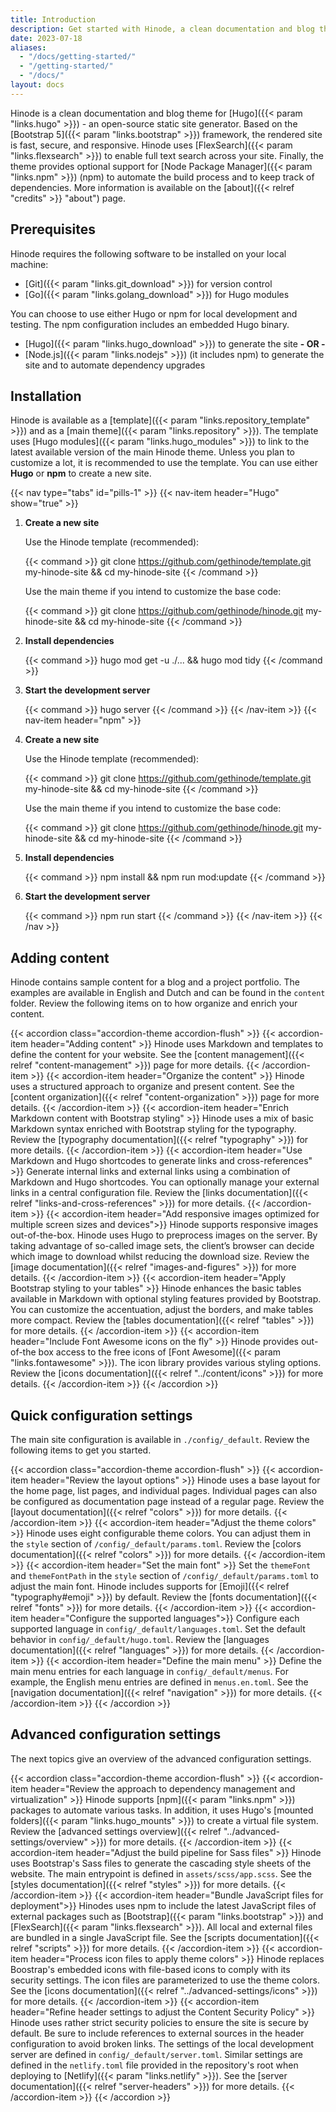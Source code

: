 ```yaml
---
title: Introduction
description: Get started with Hinode, a clean documentation and blog theme for your Hugo site based on Bootstrap 5.
date: 2023-07-18
aliases:
  - "/docs/getting-started/"
  - "/getting-started/"
  - "/docs/"
layout: docs
---
```


Hinode is a clean documentation and blog theme for [Hugo]({{< param "links.hugo" >}}) - an open-source static site generator. Based on the [Bootstrap 5]({{< param "links.bootstrap" >}}) framework, the rendered site is fast, secure, and responsive. Hinode uses [FlexSearch]({{< param "links.flexsearch" >}}) to enable full text search across your site. Finally, the theme provides optional support for [Node Package Manager]({{< param "links.npm" >}}) (npm) to automate the build process and to keep track of dependencies. More information is available on the [about]({{< relref "credits" >}} "about") page.

## Prerequisites

Hinode requires the following software to be installed on your local machine:

- [Git]({{< param "links.git_download" >}}) for version control
- [Go]({{< param "links.golang_download" >}}) for Hugo modules

You can choose to use either Hugo or npm for local development and testing. The npm configuration includes an embedded Hugo binary.

- [Hugo]({{< param "links.hugo_download" >}}) to generate the site **- OR -**
- [Node.js]({{< param "links.nodejs" >}}) (it includes npm) to generate the site and to automate dependency upgrades

## Installation

Hinode is available as a [template]({{< param "links.repository_template" >}}) and as a [main theme]({{< param "links.repository" >}}). The template uses [Hugo modules]({{< param "links.hugo_modules" >}}) to link to the latest available version of the main Hinode theme. Unless you plan to customize a lot, it is recommended to use the template. You can use either **Hugo** or **npm** to create a new site.

<!-- hugo new site my-hinode-site && cd my-hinode-site

edit hugo.toml

```toml
[module]
[[module.imports]]
  path = 'github.com/gethinode/hinode'

[params.modules]
  core = ["bootstrap", "flexsearch", "fontawesome"]
  optional = ["leaflet", "katex"]
  excludeSCSS = ["bootstrap"]
  disableTemplate = ["katex"]
```

hugo mod init example.com/my-hinode-site && hugo mod get -u -->


<!-- markdownlint-disable MD005 MD029 -->
{{< nav type="tabs" id="pills-1" >}}
  {{< nav-item header="Hugo" show="true" >}}

  1. **Create a new site**

      Use the Hinode template (recommended):

      {{< command >}}
      git clone https://github.com/gethinode/template.git my-hinode-site && cd my-hinode-site
      {{< /command >}}

      Use the main theme if you intend to customize the base code:

      {{< command >}}
      git clone https://github.com/gethinode/hinode.git my-hinode-site && cd my-hinode-site
      {{< /command >}}

  2. **Install dependencies**

      {{< command >}}
      hugo mod get -u ./... && hugo mod tidy
      {{< /command >}}

  3. **Start the development server**

      {{< command >}}
      hugo server
      {{< /command >}}
  {{< /nav-item >}}
  {{< nav-item header="npm" >}}

1. **Create a new site**

    Use the Hinode template (recommended):

    {{< command >}}
    git clone https://github.com/gethinode/template.git my-hinode-site && cd my-hinode-site
    {{< /command >}}

    Use the main theme if you intend to customize the base code:

    {{< command >}}
    git clone https://github.com/gethinode/hinode.git my-hinode-site && cd my-hinode-site
    {{< /command >}}

2. **Install dependencies**

    {{< command >}}
    npm install && npm run mod:update
    {{< /command >}}

3. **Start the development server**

    {{< command >}}
    npm run start
    {{< /command >}}
  {{< /nav-item >}}
{{< /nav >}}
<!-- markdownlint-enable MD005 MD029 -->

## Adding content

Hinode contains sample content for a blog and a project portfolio. The examples are available in English and Dutch and can be found in the `content` folder. Review the following items on to how organize and enrich your content.

{{< accordion class="accordion-theme accordion-flush" >}}
  {{< accordion-item header="Adding content" >}}
    Hinode uses Markdown and templates to define the content for your website. See the [content management]({{< relref "content-management" >}}) page for more details.
  {{< /accordion-item >}}
  {{< accordion-item header="Organize the content" >}}
    Hinode uses a structured approach to organize and present content. See the [content organization]({{< relref "content-organization" >}}) page for more details.
  {{< /accordion-item >}}
  {{< accordion-item header="Enrich Markdown content with Bootstrap styling" >}}
    Hinode uses a mix of basic Markdown syntax enriched with Bootstrap styling for the typography. Review the [typography documentation]({{< relref "typography" >}}) for more details.
  {{< /accordion-item >}}
  {{< accordion-item header="Use Markdown and Hugo shortcodes to generate links and cross-references" >}}
    Generate internal links and external links using a combination of Markdown and Hugo shortcodes. You can optionally manage your external links in a central configuration file. Review the [links documentation]({{< relref "links-and-cross-references" >}}) for more details.
  {{< /accordion-item >}}
  {{< accordion-item header="Add responsive images optimized for multiple screen sizes and devices">}}
    Hinode supports responsive images out-of-the-box. Hinode uses Hugo to preprocess images on the server. By taking advantage of so-called image sets, the client’s browser can decide which image to download whilst reducing the download size. Review the [image documentation]({{< relref "images-and-figures" >}}) for more details.
  {{< /accordion-item >}}
  {{< accordion-item header="Apply Bootstrap styling to your tables" >}}
    Hinode enhances the basic tables available in Markdown with optional styling features provided by Bootstrap. You can customize the accentuation, adjust the borders, and make tables more compact. Review the [tables documentation]({{< relref "tables" >}}) for more details.
  {{< /accordion-item >}}
  {{< accordion-item header="Include Font Awesome icons on the fly" >}}
    Hinode provides out-of-the box access to the free icons of [Font Awesome]({{< param "links.fontawesome" >}}). The icon library provides various styling options. Review the [icons documentation]({{< relref "../content/icons" >}}) for more details.
  {{< /accordion-item >}}
{{< /accordion >}}

## Quick configuration settings

The main site configuration is available in `./config/_default`. Review the following items to get you started.

{{< accordion class="accordion-theme accordion-flush" >}}
  {{< accordion-item header="Review the layout options" >}}
    Hinode uses a base layout for the home page, list pages, and individual pages. Individual pages can also be configured as documentation page instead of a regular page. Review the [layout documentation]({{< relref "colors" >}}) for more details.
  {{< /accordion-item >}}
  {{< accordion-item header="Adjust the theme colors" >}}
    Hinode uses eight configurable theme colors. You can adjust them in the `style` section of  `/config/_default/params.toml`. Review the [colors documentation]({{< relref "colors" >}}) for more details.
  {{< /accordion-item >}}
  {{< accordion-item header="Set the main font" >}}
    Set the `themeFont` and `themeFontPath` in the `style` section of `/config/_default/params.toml` to adjust the main font. Hinode includes supports for [Emoji]({{< relref "typography#emoji" >}}) by default. Review the [fonts documentation]({{< relref "fonts" >}}) for more details.
  {{< /accordion-item >}}
  {{< accordion-item header="Configure the supported languages">}}
    Configure each supported language in `config/_default/languages.toml`. Set the default behavior in `config/_default/hugo.toml`. Review the [languages documentation]({{< relref "languages" >}}) for more details.
  {{< /accordion-item >}}
  {{< accordion-item header="Define the main menu" >}}
    Define the main menu entries for each language in `config/_default/menus`. For example, the English menu entries are defined in `menus.en.toml`. See the [navigation documentation]({{< relref "navigation" >}}) for more details.
  {{< /accordion-item >}}
{{< /accordion >}}

## Advanced configuration settings

The next topics give an overview of the advanced configuration settings.

{{< accordion class="accordion-theme accordion-flush" >}}
  {{< accordion-item header="Review the approach to dependency management and virtualization" >}}
    Hinode supports [npm]({{< param "links.npm" >}}) packages to automate various tasks. In addition, it uses Hugo's [mounted folders]({{< param "links.hugo_mounts" >}}) to create a virtual file system. Review the [advanced settings overview]({{< relref "../advanced-settings/overview" >}}) for more details.
  {{< /accordion-item >}}
  {{< accordion-item header="Adjust the build pipeline for Sass files" >}}
    Hinode uses Bootstrap's Sass files to generate the cascading style sheets of the website. The main entrypoint is defined in `assets/scss/app.scss`. See the [styles documentation]({{< relref "styles" >}}) for more details.
  {{< /accordion-item >}}
  {{< accordion-item header="Bundle JavaScript files for deployment">}}
    Hinodes uses npm to include the latest JavaScript files of external packages such as [Bootstrap]({{< param "links.bootstrap" >}}) and [FlexSearch]({{< param "links.flexsearch" >}}). All local and external files are bundled in a single JavaScript file. See the [scripts documentation]({{< relref "scripts" >}}) for more details.
  {{< /accordion-item >}}
  {{< accordion-item header="Process icon files to apply theme colors" >}}
    Hinode replaces Boostrap's embedded icons with file-based icons to comply with its security settings. The icon files are parameterized to use the theme colors. See the [icons documentation]({{< relref "../advanced-settings/icons" >}}) for more details.
  {{< /accordion-item >}}
  {{< accordion-item header="Refine header settings to adjust the Content Security Policy" >}}
    Hinode uses rather strict security policies to ensure the site is secure by default. Be sure to include references to external sources in the header configuration to avoid broken links. The settings of the local development server are defined in `config/_default/server.toml`. Similar settings are defined in the `netlify.toml` file provided in the repository's root when deploying to [Netlify]({{< param "links.netlify" >}}). See the [server documentation]({{< relref "server-headers" >}}) for more details.
  {{< /accordion-item >}}
{{< /accordion >}}
